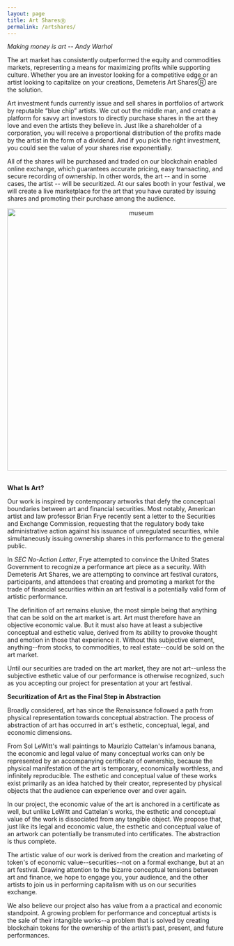 ```yaml
---
layout: page
title: Art SharesⓇ
permalink: /artshares/
---
```


*Making money is art -- Andy Warhol*

The art market has consistently outperformed the equity and commodities markets, representing a means for maximizing profits while supporting culture. Whether you are an investor looking for a competitive edge or an artist looking to capitalize on your creations, Demeteris Art SharesⓇ are the solution.

Art investment funds currently issue and sell shares in portfolios of artwork by reputable “blue chip” artists. We cut out the middle man, and create a platform for savvy art investors to directly purchase shares in the art they love and even the artists they believe in. Just like a shareholder of a corporation, you will receive a proportional distribution of the profits made by the artist in the form of a dividend. And if you pick the right investment, you could see the value of your shares rise exponentially. 

All of the shares will be purchased and traded on our blockchain enabled online exchange, which guarantees accurate pricing, easy transacting, and secure recording of ownership. In other words, the art -- and in some cases, the artist -- will be securitized. At our sales booth in your festival, we will create a live marketplace for the art that you have curated by issuing shares and promoting their purchase among the audience.

<center><img src="../assets/museum_bw.jpg" alt="museum" width="600"/></center><br>

**What Is Art?**

Our work is inspired by contemporary artworks that defy the conceptual boundaries between art and financial securities. Most notably, American artist and law professor Brian Frye recently sent a letter to the Securities and Exchange Commission, requesting that the regulatory body take administrative action against his issuance of unregulated securities, while simultaneously issuing ownership shares in this performance to the general public. 

In *SEC No-Action Letter*, Frye attempted to convince the United States Government to recognize a performance art piece as a security. With Demeteris Art Shares, we are attempting to convince art festival curators, participants, and attendees that creating and promoting a market for the trade of financial securities within an art festival is a potentially valid form of artistic performance.

The definition of art remains elusive, the most simple being that anything that can be sold on the art market is art. Art must therefore have an objective economic value. But it must also have at least a subjective conceptual and esthetic value, derived from its ability to provoke thought and emotion in those that experience it. Without this subjective element, anything--from stocks, to commodities, to real estate--could be sold on the art market.

Until our securities are traded on the art market, they are not art--unless the subjective esthetic value of our performance is otherwise recognized, such as you accepting our project for presentation at your art festival.  

**Securitization of Art as the Final Step in Abstraction**

Broadly considered, art has since the Renaissance followed a path from physical representation towards conceptual abstraction. The process of abstraction of art has occurred in art's esthetic, conceptual, legal, and economic dimensions. 

From Sol LeWitt's wall paintings to Maurizio Cattelan's infamous banana, the economic and legal value of many conceptual works can only be represented by an accompanying certificate of ownership, because the physical manifestation of the art is temporary, economically worthless, and infinitely reproducible. The esthetic and conceptual value of these works exist primarily as an idea hatched by their creator, represented by physical objects that the audience can experience over and over again.

In our project, the economic value of the art is anchored in a certificate as well, but unlike LeWitt and Cattelan's works, the esthetic and conceptual value of the work is dissociated from any tangible object. We propose that, just like its legal and economic value, the esthetic and conceptual value of an artwork can potentially be transmuted into certificates. The abstraction is thus complete. 

The artistic value of our work is derived from the creation and marketing of token's of economic value--securities--not on a formal exchange, but at an art festival. Drawing attention to the bizarre conceptual tensions between art and finance, we hope to engage you, your audience, and the other artists to join us in performing capitalism with us on our securities exchange. 

We also believe our project also has value from a a practical and economic standpoint. A growing problem for performance and conceptual artists is the sale of their intangible works--a problem that is solved by creating blockchain tokens for the ownership of the artist’s past, present, and future performances.

